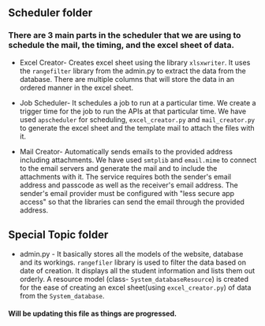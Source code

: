 ## Scheduler folder
### There are 3 main parts in the scheduler that we are using to schedule the mail, the timing, and the excel sheet of data.

* Excel Creator-  Creates excel sheet using the library `xlsxwriter`. It uses the `rangefilter` library from the admin.py to extract the data from the database. There are multiple columns that will store the data in an ordered manner in the excel sheet.

* Job Scheduler- It schedules a job to run at a particular time. We create a trigger time for the job to run the APIs at that particular time. We have used `apscheduler` for scheduling, `excel_creator.py` and `mail_creator.py` to generate the excel sheet and the template mail to attach the files with it.

* Mail Creator- Automatically sends emails to the provided address including attachments. We have used `smtplib` and `email.mime` to connect to the email servers and generate the mail and to include the attachments with it. The service requires both the sender's email address and passcode as well as the receiver's email address. The sender's email provider must be configured with "less secure app access" so that the libraries can send the email through the provided address.

## Special Topic folder

* admin.py - It basically stores all the models of the website, database and its workings. `rangefiler` library is used to filter the data based on date of creation. It displays all the student information and lists them out orderly. A resource model (class- `System_databaseResource`) is created for the ease of creating an excel sheet(using `excel_creator.py`) of data from the `System_database`.

#### Will be updating this file as things are progressed.
